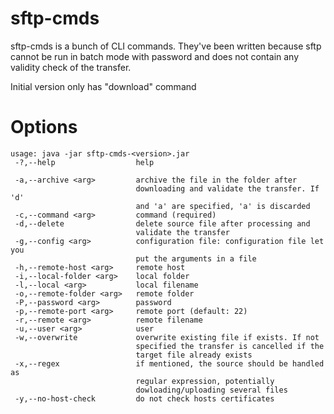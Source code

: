 # sftp-cmds

sftp-cmds is a bunch of CLI commands. They've been written because sftp cannot be run in batch mode with password and
does not contain any validity check of the transfer.

Initial version  only has "download" command


# Options

    usage: java -jar sftp-cmds-<version>.jar
     -?,--help                  help

     -a,--archive <arg>         archive the file in the folder after
                                downloading and validate the transfer. If 'd'
                                and 'a' are specified, 'a' is discarded
     -c,--command <arg>         command (required)
     -d,--delete                delete source file after processing and
                                validate the transfer
     -g,--config <arg>          configuration file: configuration file let you
                                put the arguments in a file
     -h,--remote-host <arg>     remote host
     -i,--local-folder <arg>    local folder
     -l,--local <arg>           local filename
     -o,--remote-folder <arg>   remote folder
     -P,--password <arg>        password
     -p,--remote-port <arg>     remote port (default: 22)
     -r,--remote <arg>          remote filename
     -u,--user <arg>            user
     -w,--overwrite             overwrite existing file if exists. If not
                                specified the transfer is cancelled if the
                                target file already exists
     -x,--regex                 if mentioned, the source should be handled as
                                regular expression, potentially
                                dowloading/uploading several files
     -y,--no-host-check         do not check hosts certificates

